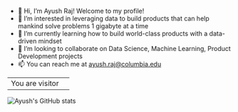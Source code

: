 - 👋 Hi, I’m Ayush Raj! Welcome to my profile!
- 👀 I’m interested in leveraging data to build products that can help mankind solve problems 1 gigabyte at a time
- 🌱 I’m currently learning how to build world-class products with a data-driven mindset
- 💞️ I’m looking to collaborate on Data Science, Machine Learning, Product Development projects
- 📫 You can reach me at ayush.raj@columbia.edu

<!---![](https://komarev.com/ghpvc/?username=Ay-Raj)--->

<table>
  <tr>
    <td>You are visitor</td>
    <td><img src="https://profile-counter.glitch.me/Ay-Raj/count.svg" alt="" /></td>
  </tr>
</table>

![Ayush's GitHub stats](https://github-readme-stats.vercel.app/api?username=Ay-Raj&hide=contribs,prs)


<!---
Ay-Raj/Ay-Raj is a ✨ special ✨ repository because its `README.md` (this file) appears on your GitHub profile.
You can click the Preview link to take a look at your changes.
--->
